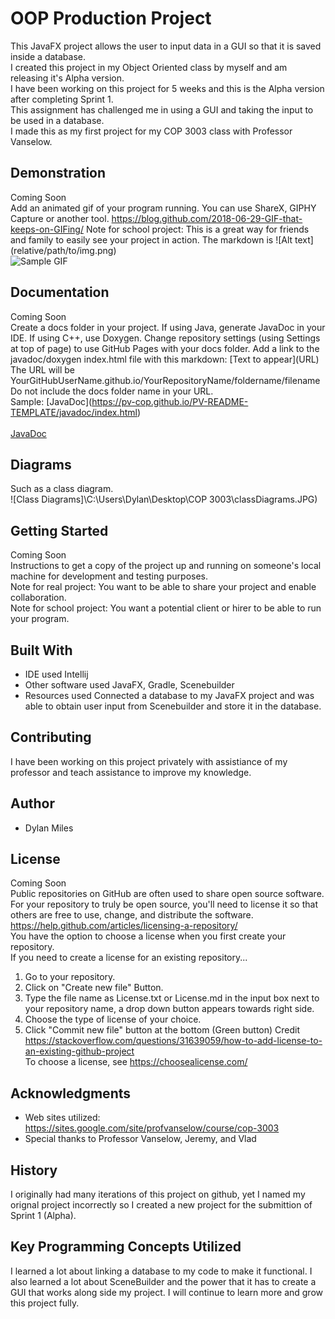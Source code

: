 # OOP Production Project

This JavaFX project allows the user to input data in a GUI so that it is saved inside a database.<br />
I created this project in my Object Oriented class by myself and am releasing it's Alpha version.<br />
I have been working on this project for 5 weeks and this is the Alpha version after completing Sprint 1.<br />
This assignment has challenged me in using a GUI and taking the input to be used in a database.<br />
I made this as my first project for my COP 3003 class with Professor Vanselow.<br />

## Demonstration

Coming Soon <br />
Add an animated gif of your program running. You can use ShareX, GIPHY Capture or another tool. https://blog.github.com/2018-06-29-GIF-that-keeps-on-GIFing/
Note for school project: This is a great way for friends and family to easily see your project in action. 
The markdown is  \!\[Alt text\]\(relative/path/to/img.png) <br />
![Sample GIF](docs/octocat_github.gif) 

## Documentation

Coming Soon <br />
Create a docs folder in your project. If using Java, generate JavaDoc in your IDE. If using C++, use Doxygen. Change repository settings (using Settings at top of page) to use GitHub Pages with your docs folder. Add a link to the javadoc/doxygen index.html file with this markdown: \[Text to appear]\(URL) <br />
The URL will be YourGitHubUserName.github.io/YourRepositoryName/foldername/filename<br /> 
Do not include the docs folder name in your URL. <br />
Sample: \[JavaDoc]\(https://pv-cop.github.io/PV-README-TEMPLATE/javadoc/index.html) <br /> <br />
[JavaDoc](https://pv-cop.github.io/PV-README-TEMPLATE/javadoc/index.html)

## Diagrams

Such as a class diagram. <br /> 
![Class Diagrams]\C:\Users\Dylan\Desktop\COP 3003\classDiagrams.JPG)
 
## Getting Started

Coming Soon <br />
Instructions to get a copy of the project up and running on someone's local machine for development and testing purposes.
<br />
Note for real project: You want to be able to share your project and enable collaboration. 
<br />
Note for school project: You want a potential client or hirer to be able to run your program. 

## Built With

* IDE used Intellij 
* Other software used JavaFX, Gradle, Scenebuilder 
* Resources used  Connected a database to my JavaFX project and was able to obtain user input from Scenebuilder and store it in the database. 

## Contributing

I have been working on this project privately with assistiance of my professor and teach assistance to improve my knowledge. 

## Author

* Dylan Miles 

## License

Coming Soon <br />
Public repositories on GitHub are often used to share open source software. For your repository to truly be open source, you'll need to license it so that others are free to use, change, and distribute the software. https://help.github.com/articles/licensing-a-repository/ <br />
You have the option to choose a license when you first create your repository. </br>
If you need to create a license for an existing repository...
1. Go to your repository.
2. Click on "Create new file" Button.
3. Type the file name as License.txt or License.md in the input box next to your repository name, a drop down button appears towards right side.
4. Choose the type of license of your choice.
5. Click "Commit new file" button at the bottom (Green button)
Credit https://stackoverflow.com/questions/31639059/how-to-add-license-to-an-existing-github-project <br />
To choose a license, see https://choosealicense.com/ 

## Acknowledgments

* Web sites utilized: https://sites.google.com/site/profvanselow/course/cop-3003
* Special thanks to Professor Vanselow, Jeremy, and Vlad 

## History

I originally had many iterations of this project on github, yet I named my orignal project incorrectly so I created a new project for the submittion of Sprint 1 (Alpha).

## Key Programming Concepts Utilized

I learned a lot about linking a database to my code to make it functional. I also learned a lot about SceneBuilder and the power that it has to create a GUI that works along side my project. 
I will continue to learn more and grow this project fully. 


